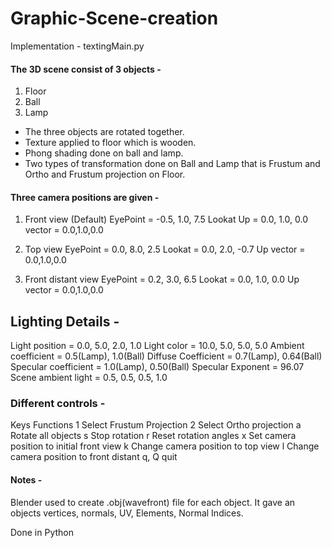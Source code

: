 # Graphic-Scene-creation
Implementation - textingMain.py

#### The 3D scene consist of 3 objects - 
1. Floor
2. Ball
3. Lamp

- The three objects are rotated together.
- Texture applied to floor which is wooden.
- Phong shading done on ball and lamp.
- Two types of transformation done on Ball and Lamp that is Frustum and Ortho and Frustum projection on Floor.

#### Three camera positions are given - 
1. Front view (Default)
     EyePoint = -0.5, 1.0, 7.5
     Lookat Up = 0.0, 1.0, 0.0
     vector = 0.0,1.0,0.0
     
2. Top view 
      EyePoint = 0.0, 8.0, 2.5
      Lookat = 0.0, 2.0, -0.7
      Up vector = 0.0,1.0,0.0
      
3. Front distant view
      EyePoint = 0.2, 3.0, 6.5
      Lookat = 0.0, 1.0, 0.0
      Up vector = 0.0,1.0,0.0
      
## Lighting Details -

Light position = 0.0, 5.0, 2.0, 1.0
Light color = 10.0, 5.0, 5.0, 5.0
Ambient coefficient = 0.5(Lamp), 1.0(Ball)
Diffuse Coefficient = 0.7(Lamp), 0.64(Ball)
Specular coefficient = 1.0(Lamp), 0.50(Ball)
Specular Exponent = 96.07
Scene ambient light = 0.5, 0.5, 0.5, 1.0

### Different controls -
Keys        Functions
1           Select Frustum Projection
2           Select Ortho projection
a           Rotate all objects
s           Stop rotation
r           Reset rotation angles
x           Set camera position to initial front view
k           Change camera position to top view
l           Change camera position to front distant
q, Q        quit

#### Notes -
Blender used to create .obj(wavefront) file for each object. It gave an objects vertices, normals, UV, Elements, Normal Indices.

Done in Python
